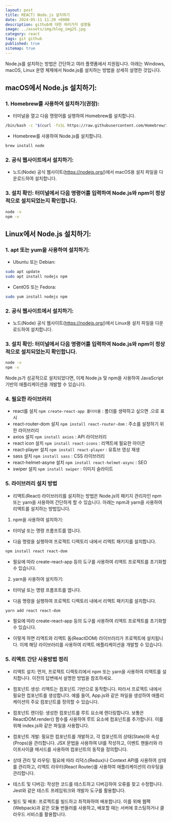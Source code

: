 ```yaml
---
layout: post
title: REACT) Node.js 설치하기
date: 2024-05-11 11:29 +0900
description: github에 대한 여러가지 설명들
image: ../assets/img/blog_img25.jpg
category: react
tags: git github
published: true
sitemap: true
---
```


Node.js를 설치하는 방법은 간단하고 여러 플랫폼에서 지원됩니다. 아래는 Windows, macOS, Linux 운영 체제에서 Node.js를 설치하는 방법을 상세히 설명한 것입니다.

## macOS에서 Node.js 설치하기:
### 1. Homebrew를 사용하여 설치하기(권장):

- 터미널을 열고 다음 명령어를 실행하여 Homebrew를 설치합니다.

````bash
/bin/bash -c "$(curl -fsSL https://raw.githubusercontent.com/Homebrew/install/HEAD/install.sh)"
````

- Homebrew를 사용하여 Node.js를 설치합니다.

````bash
brew install node
````

### 2. 공식 웹사이트에서 설치하기:

- 노드(Node) 공식 웹사이트(https://nodejs.org/)에서 macOS용 설치 파일을 다운로드하여 설치합니다.

### 3. 설치 확인: 터미널에서 다음 명령어를 입력하여 Node.js와 npm이 정상적으로 설치되었는지 확인합니다.

````bash
node -v
npm -v
````

## Linux에서 Node.js 설치하기:
### 1. apt 또는 yum을 사용하여 설치하기:

- Ubuntu 또는 Debian:

````bash
sudo apt update
sudo apt install nodejs npm
````

- CentOS 또는 Fedora:

````bash
sudo yum install nodejs npm
````
### 2. 공식 웹사이트에서 설치하기:

- 노드(Node) 공식 웹사이트(https://nodejs.org/)에서 Linux용 설치 파일을 다운로드하여 설치합니다.

### 3. 설치 확인: 터미널에서 다음 명령어를 입력하여 Node.js와 npm이 정상적으로 설치되었는지 확인합니다.

````bash
node -v
npm -v
````

Node.js가 성공적으로 설치되었다면, 이제 Node.js 및 npm을 사용하여 JavaScript 기반의 애플리케이션을 개발할 수 있습니다.

### 4. 필요한 라이브러리
- react를 설치 `npm create-react-app 폴더이름` : 폴더를 생략하고 싶으면 .으로 표시
- react-router-dom 설치 `npm install react-router-dom` : 주소를 설정하기 위한 라이브러리
- axios 설치 `npm install axios` : API 라이브러리
- react icon 설치 `npm install react-icons` : 리액트에 필요한 아이콘 
- react-player 설치 `npm install react-player` : 유튜브 영상 재생
- sass 설치 `npm install sass` : CSS 라이브러리
- react-helmet-asyne 설치 `npm install react-helmet-async` : SEO
- swiper 설치 `npm install swiper` : 이미지 슬라이트


### 5. 라이브러리 설치 방법
- 리액트(React) 라이브러리를 설치하는 방법은 Node.js의 패키지 관리자인 npm 또는 yarn을 사용하여 간단하게 할 수 있습니다. 아래는 npm과 yarn을 사용하여 리액트를 설치하는 방법입니다.

1. npm을 사용하여 설치하기:
- 터미널 또는 명령 프롬프트를 엽니다.

- 다음 명령을 실행하여 프로젝트 디렉토리 내에서 리액트 패키지를 설치합니다.

````bash
npm install react react-dom
````

- 필요에 따라 create-react-app 등의 도구를 사용하여 리액트 프로젝트를 초기화할 수 있습니다.

2. yarn을 사용하여 설치하기:
- 터미널 또는 명령 프롬프트를 엽니다.

- 다음 명령을 실행하여 프로젝트 디렉토리 내에서 리액트 패키지를 설치합니다.

````bash
yarn add react react-dom
````

- 필요에 따라 create-react-app 등의 도구를 사용하여 리액트 프로젝트를 초기화할 수 있습니다.

- 이렇게 하면 리액트와 리액트 돔(ReactDOM) 라이브러리가 프로젝트에 설치됩니다. 이제 해당 라이브러리를 사용하여 리액트 애플리케이션을 개발할 수 있습니다.

### 5. 리엑트 간단 사용방법 정리
- 리액트 설치: 먼저, 프로젝트 디렉토리에서 npm 또는 yarn을 사용하여 리액트를 설치합니다. 이전의 답변에서 설명한 방법을 참조하세요.

- 컴포넌트 생성: 리액트는 컴포넌트 기반으로 동작합니다. 따라서 프로젝트 내에서 필요한 컴포넌트를 생성합니다. 예를 들어, App.js와 같은 파일을 생성하여 애플리케이션의 주요 컴포넌트를 정의할 수 있습니다.

- 컴포넌트 렌더링: 생성한 컴포넌트를 루트 요소에 렌더링합니다. 보통은 ReactDOM.render() 함수를 사용하여 루트 요소에 컴포넌트를 추가합니다. 이를 위해 index.js와 같은 파일을 사용합니다.

- 컴포넌트 개발: 필요한 컴포넌트를 개발하고, 각 컴포넌트의 상태(State)와 속성(Props)을 관리합니다. JSX 문법을 사용하여 UI를 작성하고, 이벤트 핸들러와 라이프사이클 메서드를 사용하여 컴포넌트의 동작을 정의합니다.

- 상태 관리 및 라우팅: 필요에 따라 리덕스(Redux)나 Context API를 사용하여 상태를 관리하고, 리액트 라우터(React Router)를 사용하여 애플리케이션의 라우팅을 관리합니다.

- 테스트 및 디버깅: 작성한 코드를 테스트하고 디버깅하여 오류를 찾고 수정합니다. Jest와 같은 테스트 프레임워크와 개발자 도구를 활용합니다.

- 빌드 및 배포: 프로젝트를 빌드하고 최적화하여 배포합니다. 이를 위해 웹팩(Webpack)과 같은 모듈 번들러를 사용하고, 배포할 때는 서버에 호스팅하거나 클라우드 서비스를 활용합니다.




